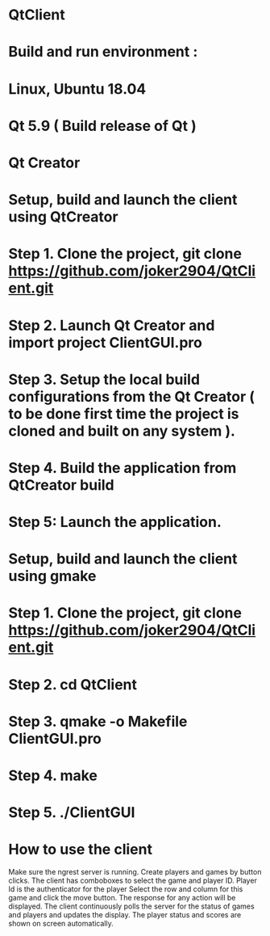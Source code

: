 # QtClient
# Build and run environment :
# Linux, Ubuntu 18.04
# Qt 5.9 ( Build release of Qt )
# Qt Creator 

# Setup, build and launch the client using QtCreator

# Step 1. Clone the project, git clone https://github.com/joker2904/QtClient.git
# Step 2. Launch Qt Creator and import project ClientGUI.pro
# Step 3. Setup the local build configurations from the Qt Creator ( to be done first time the project is cloned and built on any system ).
# Step 4. Build the application from QtCreator build 
# Step 5: Launch the application.

# Setup, build and launch the client using gmake

# Step 1. Clone the project, git clone https://github.com/joker2904/QtClient.git
# Step 2. cd QtClient
# Step 3. qmake -o Makefile ClientGUI.pro
# Step 4. make
# Step 5. ./ClientGUI

# How to use the client
Make sure the ngrest server is running.
Create players and games by button clicks.
The client has comboboxes to select the game and player ID. Player Id is the authenticator for the player
Select the row and column for this game and click the move button.
The response for any action will be displayed. The client continuously polls the server for the status of games and players and updates the display.
The player status and scores are shown on screen automatically.
